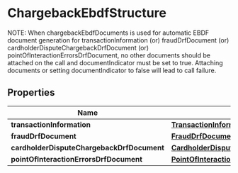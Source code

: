 

# ChargebackEbdfStructure

NOTE: When chargebackEbdfDocuments is used for automatic EBDF document generation for transactionInformation (or) fraudDrfDocument (or) cardholderDisputeChargebackDrfDocument (or) pointOfInteractionErrorsDrfDocument, no other documents should be attached on the call and documentIndicator must be set to true. Attaching documents or setting documentIndicator to false will lead to call failure.

## Properties

| Name | Type | Description | Notes |
|------------ | ------------- | ------------- | -------------|
|**transactionInformation** | [**TransactionInformationEbdfStructure**](TransactionInformationEbdfStructure.md) |  |  [optional] |
|**fraudDrfDocument** | [**FraudDrfDocumentStructure**](FraudDrfDocumentStructure.md) |  |  [optional] |
|**cardholderDisputeChargebackDrfDocument** | [**CardholderDisputeChargebackDrfDocumentStructure**](CardholderDisputeChargebackDrfDocumentStructure.md) |  |  [optional] |
|**pointOfInteractionErrorsDrfDocument** | [**PointOfInteractionErrorsDrfDocumentStructure**](PointOfInteractionErrorsDrfDocumentStructure.md) |  |  [optional] |



